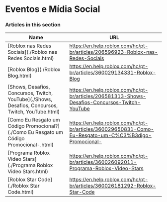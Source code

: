 # Eventos e Mídia Social  
### Articles in this section
Name|URL
-|-
[Roblox nas Redes Sociais](./Roblox nas Redes Sociais.html) |https://en.help.roblox.com/hc/pt-br/articles/206596923-Roblox-nas-Redes-Sociais
[Roblox Blog](./Roblox Blog.html) |https://en.help.roblox.com/hc/pt-br/articles/360029134331-Roblox-Blog
[Shows, Desafios, Concursos, Twitch, YouTube](./Shows, Desafios, Concursos, Twitch, YouTube.html) |https://en.help.roblox.com/hc/pt-br/articles/206581313-Shows-Desafios-Concursos-Twitch-YouTube
[Como Eu Resgato um Código Promocional?](./Como Eu Resgato um Código Promocional-.html) |https://en.help.roblox.com/hc/pt-br/articles/360029650831-Como-Eu-Resgato-um-C%C3%B3digo-Promocional-
[Programa Roblox Video Stars](./Programa Roblox Video Stars.html) |https://en.help.roblox.com/hc/pt-br/articles/360026092011-Programa-Roblox-Video-Stars
[Roblox Star Code](./Roblox Star Code.html) |https://en.help.roblox.com/hc/pt-br/articles/360026181292-Roblox-Star-Code